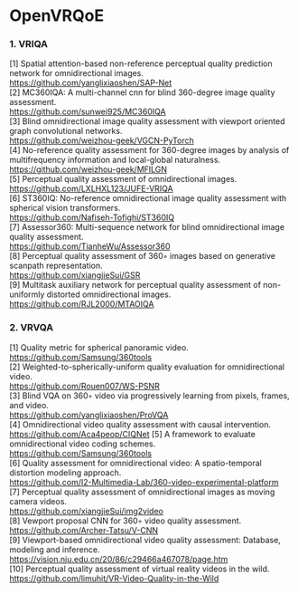 # OpenVRQoE

### 1. VRIQA
[1] Spatial attention-based non-reference perceptual quality prediction network for omnidirectional images.<br>
<https://github.com/yanglixiaoshen/SAP-Net><br>
[2] MC360IQA: A multi-channel cnn for blind 360-degree image quality assessment.<br>
<https://github.com/sunwei925/MC360IQA><br>
[3] Blind omnidirectional image quality assessment with viewport oriented graph convolutional networks.<br>
<https://github.com/weizhou-geek/VGCN-PyTorch><br>
[4] No-reference quality assessment for 360-degree images by analysis of multifrequency information and local-global naturalness.<br>
<https://github.com/weizhou-geek/MFILGN><br>
[5] Perceptual quality assessment of omnidirectional images.<br>
<https://github.com/LXLHXL123/JUFE-VRIQA><br>
[6] ST360IQ: No-reference omnidirectional image quality assessment with spherical vision transformers.<br>
<https://github.com/Nafiseh-Tofighi/ST360IQ><br>
[7] Assessor360: Multi-sequence network for blind omnidirectional image quality assessment.<br>
<https://github.com/TianheWu/Assessor360><br>
[8] Perceptual quality assessment of 360◦ images based on generative scanpath representation.<br>
<https://github.com/xiangjieSui/GSR><br>
[9] Multitask auxiliary network for perceptual quality assessment of non-uniformly distorted omnidirectional images.<br>
<https://github.com/RJL2000/MTAOIQA><br>

### 2. VRVQA
[1] Quality metric for spherical panoramic video.<br>
<https://github.com/Samsung/360tools><br>
[2] Weighted-to-spherically-uniform quality evaluation for omnidirectional video.<br>
<https://github.com/Rouen007/WS-PSNR><br>
[3] Blind VQA on 360◦ video via progressively learning from pixels, frames, and video.<br>
<https://github.com/yanglixiaoshen/ProVQA><br>
[4] Omnidirectional video quality assessment with causal intervention.<br>
<https://github.com/Aca4peop/CIQNet>
[5] A framework to evaluate omnidirectional video coding schemes.<br>
<https://github.com/Samsung/360tools><br>
[6] Quality assessment for omnidirectional video: A spatio-temporal distortion modeling approach.<br>
<https://github.com/I2-Multimedia-Lab/360-video-experimental-platform><br>
[7] Perceptual quality assessment of omnidirectional images as moving camera videos.<br>
<https://github.com/xiangjieSui/img2video><br>
[8] Vewport proposal CNN for 360◦ video quality assessment.<br>
<https://github.com/Archer-Tatsu/V-CNN><br>
[9] Viewport-based omnidirectional video quality assessment: Database, modeling and inference.<br>
<https://vision.nju.edu.cn/20/86/c29466a467078/page.htm><br>
[10] Perceptual quality assessment of virtual reality videos in the wild.<br>
<https://github.com/limuhit/VR-Video-Quality-in-the-Wild><br>

